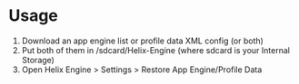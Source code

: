# Usage
1) Download an app engine list or profile data XML config (or both)
2) Put both of them in /sdcard/Helix-Engine (where sdcard is your Internal Storage)
3) Open Helix Engine > Settings > Restore App Engine/Profile Data
